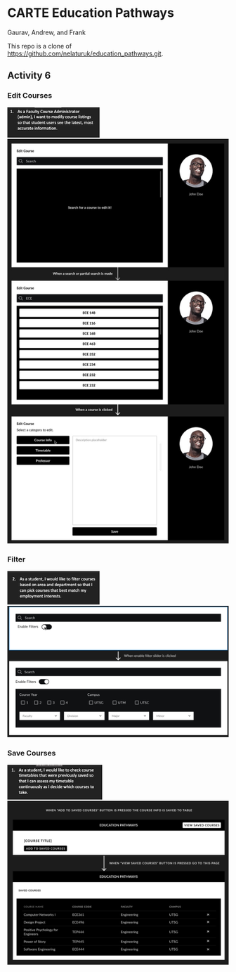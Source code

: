 # CARTE Education Pathways

Gaurav, Andrew, and Frank

This repo is a clone of https://github.com/nelaturuk/education_pathways.git.

## Activity 6

### Edit Courses
![edit courses](activities/us_edit_courses.jpeg)
![edit courses](activities/edit_courses.jpeg)

### Filter
![filter](activities/us_filter.jpeg)
![filter](activities/filter.jpeg)

### Save Courses
![save courses](activities/us_save_courses.jpeg)
![save courses](activities/save_courses.jpeg)
